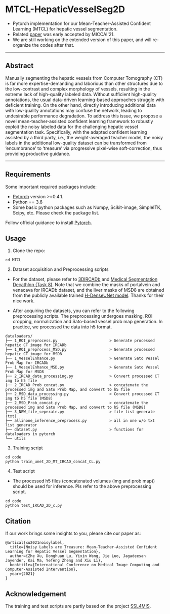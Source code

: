 # MTCL-HepaticVesselSeg2D
- Pytorch implementation for our Mean-Teacher-Assisted Confident Learning (MTCL) for hepatic vessel segmentation.   
- Related [paper](https://arxiv.org/abs/2106.01860) was early accepted by MICCAI'21.   
- We are still working on the extended version of this paper, and will re-organize the codes after that.

____
## Abstract
Manually segmenting the hepatic vessels from Computer Tomography (CT) is far more expertise-demanding and laborious than other structures due to the low-contrast and complex morphology of vessels, resulting in the extreme lack of high-quality labeled data. Without sufficient high-quality annotations, the usual data-driven learning-based approaches struggle with deficient training. On the other hand, directly introducing additional data with low-quality annotations may confuse the network, leading to undesirable performance degradation. To address this issue, we propose a novel mean-teacher-assisted confident learning framework to robustly exploit the noisy labeled data for the challenging hepatic vessel segmentation task. Specifically, with the adapted confident learning assisted by a third party, i.e., the weight-averaged teacher model, the noisy labels in the additional low-quality dataset can be transformed from ‘encumbrance’ to ‘treasure’ via progressive pixel-wise soft-correction, thus providing productive guidance.
____

## Requirements
Some important required packages include:
* [Pytorch][torch_link] version >=0.4.1.
* Python == 3.6 
* Some basic python packages such as Numpy, Scikit-image, SimpleITK, Scipy, etc. Please check the package list.

Follow official guidance to install [Pytorch][torch_link].

[torch_link]:https://pytorch.org/

## Usage

1. Clone the repo:
```
cd MTCL
```

2. Dataset acquisition and Preprocessing scripts
- For the dataset, please refer to [3DIRCADb](https://www.ircad.fr/research/3d-ircadb-01/) and [Medical Segmentation Decathlon (Task 8)](http://medicaldecathlon.com/). Note that we combine the masks of portalvein and venacava for IRCADb dataset, and the liver masks of MSD8 are obtained from the publicly available trained [H-DenseUNet model](https://github.com/xmengli999/H-DenseUNet). Thanks for their nice work.  

- After acquiring the datasets, you can refer to the following preprocessing scripts. The preprocessing undergoes masking, ROI cropping, normalization and Sato-based vessel prob map generation. In practice, we processed the data into h5 format.  
```
dataloaders/
├── 1_ROI_preprocess.py                       > Generate processed hepatic CT image for IRCADb                   
├── 1_ROI_preprocess_MSD.py                   > Generate processed hepatic CT image for MSD8 
├── 1_VesselEnhance.py                        > Generate Sato Vessel Prob Map for IRCADb 
├── 1_VesselEnhance_MSD.py                    > Generate Sato Vessel Prob Map for MSD8 
├── 2_IRCAD_data_processing.py                > Convert processed CT img to h5 file                   
├── 2_IRCAD_Prob_concat.py                    > concatenate the processed img and Sato Prob Map, and convert to h5 file  
├── 2_MSD_data_processing.py                  > Convert processed CT img to h5 file (MSD8)                   
├── 2_MSD_Prob_concat.py                      > concatenate the processed img and Sato Prob Map, and convert to h5 file (MSD8) 
├── 3_NEW_file_seperate.py                    > file list generate (txt) 
├── allinone_inference_preprocess.py          > all in one w/o txt list generator 
├── dataset.py                                > functions for dataloaders in pytorch
└── utils

```


3. Training script
```
cd code
python train_unet_2D_MT_IRCAD_concat_CL.py
```

4. Test script
- The processed h5 files (concatenated volumes (img and prob map)) should be used for inference. Pls refer to the above preprocessing script.    
```
cd code
python test_IRCAD_2D_c.py
```

## Citation
If our work brings some insights to you, please cite our paper as:
```
@artical{xu2021noisylabel,
  title={Noisy Labels are Treasure: Mean-Teacher-Assisted Confident Learning for Hepatic Vessel Segmentation},
  author={Zhe Xu, Donghuan Lu, Yixin Wang, Jie Luo, Jagadeesan Jayender, Kai Ma, Yefeng Zheng and Xiu Li},
  booktitle={International Conference on Medical Image Computing and Computer-Assisted Intervention},
  year={2021}
}
```

## Acknowledgement
The training and test scripts are partly based on the project [SSL4MIS](https://github.com/HiLab-git/SSL4MIS).  
